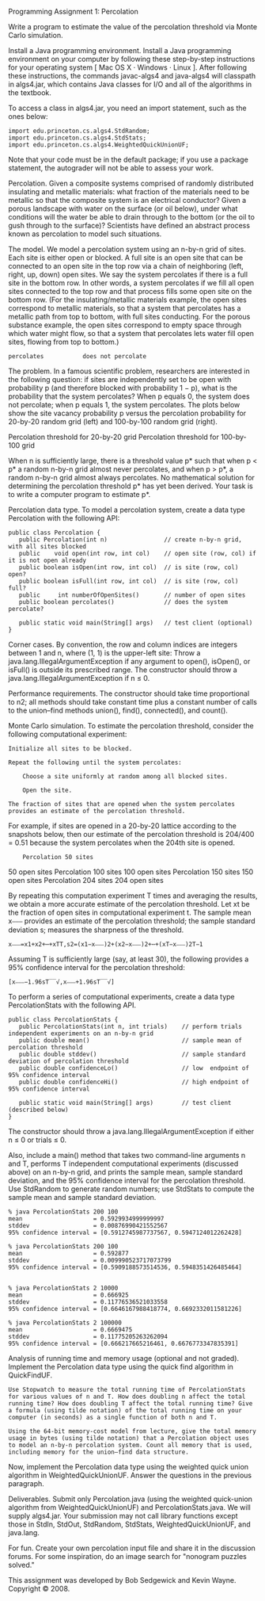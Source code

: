 
Programming Assignment 1: Percolation

Write a program to estimate the value of the percolation threshold via Monte Carlo simulation.

Install a Java programming environment. Install a Java programming environment on your computer by following these step-by-step instructions for your operating system [ Mac OS X · Windows · Linux ]. After following these instructions, the commands javac-algs4 and java-algs4 will classpath in algs4.jar, which contains Java classes for I/O and all of the algorithms in the textbook.

To access a class in algs4.jar, you need an import statement, such as the ones below:

    import edu.princeton.cs.algs4.StdRandom;
    import edu.princeton.cs.algs4.StdStats;
    import edu.princeton.cs.algs4.WeightedQuickUnionUF;

Note that your code must be in the default package; if you use a package statement, the autograder will not be able to assess your work.

Percolation. Given a composite systems comprised of randomly distributed insulating and metallic materials: what fraction of the materials need to be metallic so that the composite system is an electrical conductor? Given a porous landscape with water on the surface (or oil below), under what conditions will the water be able to drain through to the bottom (or the oil to gush through to the surface)? Scientists have defined an abstract process known as percolation to model such situations.

The model. We model a percolation system using an n-by-n grid of sites. Each site is either open or blocked. A full site is an open site that can be connected to an open site in the top row via a chain of neighboring (left, right, up, down) open sites. We say the system percolates if there is a full site in the bottom row. In other words, a system percolates if we fill all open sites connected to the top row and that process fills some open site on the bottom row. (For the insulating/metallic materials example, the open sites correspond to metallic materials, so that a system that percolates has a metallic path from top to bottom, with full sites conducting. For the porous substance example, the open sites correspond to empty space through which water might flow, so that a system that percolates lets water fill open sites, flowing from top to bottom.)

    percolates           does not percolate 

The problem. In a famous scientific problem, researchers are interested in the following question: if sites are independently set to be open with probability p (and therefore blocked with probability 1 − p), what is the probability that the system percolates? When p equals 0, the system does not percolate; when p equals 1, the system percolates. The plots below show the site vacancy probability p versus the percolation probability for 20-by-20 random grid (left) and 100-by-100 random grid (right).

Percolation threshold for 20-by-20 grid                Percolation threshold for 100-by-100 grid          

When n is sufficiently large, there is a threshold value p* such that when p < p* a random n-by-n grid almost never percolates, and when p > p*, a random n-by-n grid almost always percolates. No mathematical solution for determining the percolation threshold p* has yet been derived. Your task is to write a computer program to estimate p*.

Percolation data type. To model a percolation system, create a data type Percolation with the following API:

    public class Percolation {
       public Percolation(int n)                // create n-by-n grid, with all sites blocked
       public    void open(int row, int col)    // open site (row, col) if it is not open already
       public boolean isOpen(int row, int col)  // is site (row, col) open?
       public boolean isFull(int row, int col)  // is site (row, col) full?
       public     int numberOfOpenSites()       // number of open sites
       public boolean percolates()              // does the system percolate?

       public static void main(String[] args)   // test client (optional)
    }

Corner cases.  By convention, the row and column indices are integers between 1 and n, where (1, 1) is the upper-left site: Throw a java.lang.IllegalArgumentException if any argument to open(), isOpen(), or isFull() is outside its prescribed range. The constructor should throw a java.lang.IllegalArgumentException if n ≤ 0.

Performance requirements.  The constructor should take time proportional to n2; all methods should take constant time plus a constant number of calls to the union–find methods union(), find(), connected(), and count().

Monte Carlo simulation. To estimate the percolation threshold, consider the following computational experiment:

    Initialize all sites to be blocked.

    Repeat the following until the system percolates:

        Choose a site uniformly at random among all blocked sites.

        Open the site. 

    The fraction of sites that are opened when the system percolates provides an estimate of the percolation threshold. 

For example, if sites are opened in a 20-by-20 lattice according to the snapshots below, then our estimate of the percolation threshold is 204/400 = 0.51 because the system percolates when the 204th site is opened.

      	Percolation 50 sites
50 open sites
	Percolation 100 sites
100 open sites
	Percolation 150 sites
150 open sites
	Percolation 204 sites
204 open sites

By repeating this computation experiment T times and averaging the results, we obtain a more accurate estimate of the percolation threshold. Let xt be the fraction of open sites in computational experiment t. The sample mean x⎯⎯⎯ provides an estimate of the percolation threshold; the sample standard deviation s; measures the sharpness of the threshold.

    x⎯⎯⎯=x1+x2+⋯+xTT,s2=(x1−x⎯⎯⎯)2+(x2−x⎯⎯⎯)2+⋯+(xT−x⎯⎯⎯)2T−1

Assuming T is sufficiently large (say, at least 30), the following provides a 95% confidence interval for the percolation threshold:

    [x⎯⎯⎯−1.96sT‾‾√,x⎯⎯⎯+1.96sT‾‾√]

To perform a series of computational experiments, create a data type PercolationStats with the following API.

    public class PercolationStats {
       public PercolationStats(int n, int trials)    // perform trials independent experiments on an n-by-n grid
       public double mean()                          // sample mean of percolation threshold
       public double stddev()                        // sample standard deviation of percolation threshold
       public double confidenceLo()                  // low  endpoint of 95% confidence interval
       public double confidenceHi()                  // high endpoint of 95% confidence interval

       public static void main(String[] args)        // test client (described below)
    }

The constructor should throw a java.lang.IllegalArgumentException if either n ≤ 0 or trials ≤ 0.

Also, include a main() method that takes two command-line arguments n and T, performs T independent computational experiments (discussed above) on an n-by-n grid, and prints the sample mean, sample standard deviation, and the 95% confidence interval for the percolation threshold. Use StdRandom to generate random numbers; use StdStats to compute the sample mean and sample standard deviation.

    % java PercolationStats 200 100
    mean                    = 0.5929934999999997
    stddev                  = 0.00876990421552567
    95% confidence interval = [0.5912745987737567, 0.5947124012262428]

    % java PercolationStats 200 100
    mean                    = 0.592877
    stddev                  = 0.009990523717073799
    95% confidence interval = [0.5909188573514536, 0.5948351426485464]


    % java PercolationStats 2 10000
    mean                    = 0.666925
    stddev                  = 0.11776536521033558
    95% confidence interval = [0.6646167988418774, 0.6692332011581226]

    % java PercolationStats 2 100000
    mean                    = 0.6669475
    stddev                  = 0.11775205263262094
    95% confidence interval = [0.666217665216461, 0.6676773347835391]

Analysis of running time and memory usage (optional and not graded). Implement the Percolation data type using the quick find algorithm in QuickFindUF.

    Use Stopwatch to measure the total running time of PercolationStats for various values of n and T. How does doubling n affect the total running time? How does doubling T affect the total running time? Give a formula (using tilde notation) of the total running time on your computer (in seconds) as a single function of both n and T.

    Using the 64-bit memory-cost model from lecture, give the total memory usage in bytes (using tilde notation) that a Percolation object uses to model an n-by-n percolation system. Count all memory that is used, including memory for the union–find data structure. 

Now, implement the Percolation data type using the weighted quick union algorithm in WeightedQuickUnionUF. Answer the questions in the previous paragraph.

Deliverables. Submit only Percolation.java (using the weighted quick-union algorithm from WeightedQuickUnionUF) and PercolationStats.java. We will supply algs4.jar. Your submission may not call library functions except those in StdIn, StdOut, StdRandom, StdStats, WeightedQuickUnionUF, and java.lang.

For fun. Create your own percolation input file and share it in the discussion forums. For some inspiration, do an image search for "nonogram puzzles solved."


This assignment was developed by Bob Sedgewick and Kevin Wayne.
Copyright © 2008.
